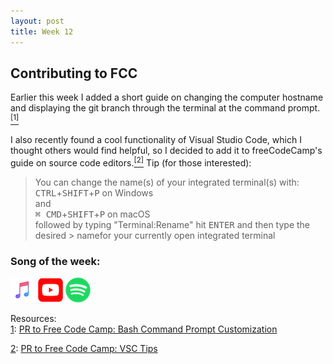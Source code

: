 ```yaml
---
layout: post
title: Week 12
---
```


## Contributing to FCC

Earlier this week I added a short guide on changing the computer hostname and displaying the git branch through the terminal at the command prompt.[<sup>[1]</sup>](#one-ftnt)<a name="one-src"></a>

I also recently found a cool functionality of Visual Studio Code, which I thought others would find helpful, so I decided to add it to freeCodeCamp's guide on source code editors.[<sup>[2]</sup>](#two-ftnt)<a name="two-src"></a>
Tip (for those interested):

> You can change the name(s) of your integrated terminal(s) with:  
> <kbd>CTRL</kbd>+<kbd>SHIFT</kbd>+<kbd>P</kbd> on Windows  
> and  
> <kbd>⌘ CMD</kbd>+<kbd>SHIFT</kbd>+<kbd>P</kbd> on macOS  
> followed by typing "Terminal:Rename" hit <kbd>ENTER</kbd> and then type the desired > namefor your currently open integrated terminal

### Song of the week:

<a href="https://itunes.apple.com/us/album/the-wave/1450484183?i=1450484435"><img src="../images/Apple_Music_Icon.png" style="height:40px; width:40px;"/></a> <a href="https://www.youtube.com/watch?v=VJfGfB4-vP0"><img src="../images/youtube_social_squircle_red.png" style="height:40px; width:40px;"/></a> <a href="spotify:track:6cMZryFZ3nUolQAOzbsOZJ"><img src="../images/Spotify_Icon_RGB_Green.png" style="height:40px; width:40px;"/></a>

Resources:  
<a name="one-ftnt"></a>[1](#one-src): [PR to Free Code Camp: Bash Command Prompt Customization](https://github.com/freeCodeCamp/freeCodeCamp/pull/35860)

<a name="two-ftnt"></a>[2](#two-src): [PR to Free Code Camp: VSC Tips](https://github.com/freeCodeCamp/freeCodeCamp/pull/35871)
